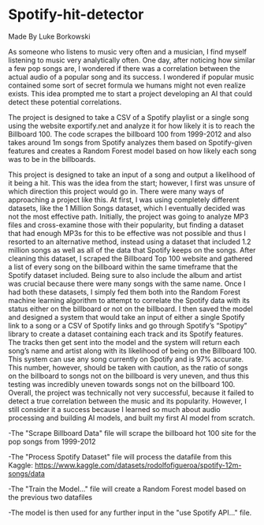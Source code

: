 # Spotify-hit-detector
Made By Luke Borkowski

As someone who listens to music very often and a musician, I find myself listening to music very analytically often. One day, after noticing how similar a few pop songs are, I wondered if there was a correlation between the actual audio of a popular song and its success. I wondered if popular music contained some sort of secret formula we humans might not even realize exists. This idea prompted me to start a project developing an AI that could detect these potential correlations.

The project is designed to take a CSV of a Spotify playlist or a single song using the website exportify.net and analyze it for how likely it is to reach the Billboard 100. The code scrapes the billboard 100 from 1999-2012 and also takes around 1m songs from Spotify analyzes them based on Spotify-given features and creates a Random Forest model based on how likely each song was to be in the billboards. 

This project is designed to take an input of a song and output a likelihood of it being a hit. This was the idea from the start; however, I first was unsure of which direction this project would go in. There were many ways of approaching a project like this. At first, I was using completely different datasets, like the 1 Million Songs dataset, which I eventually decided was not the most effective path. Initially, the project was going to analyze MP3 files and cross-examine those with their popularity, but finding a dataset that had enough MP3s for this to be effective was not possible and thus I resorted to an alternative method, instead using a dataset that included 1.2 million songs as well as all of the data that Spotify keeps on the songs. After cleaning this dataset, I scraped the Billboard Top 100 website and gathered a list of every song on the billboard within the same timeframe that the Spotify dataset included. Being sure to also include the album and artist was crucial because there were many songs with the same name.  Once I had both these datasets, I simply fed them both into the Random Forest machine learning algorithm to attempt to correlate the Spotify data with its status either on the billboard or not on the billboard. I then saved the model and designed a system that would take an input of either a single Spotify link to a song or a CSV of Spotify links and go through Spotify’s “Spotipy” library to create a dataset containing each track and its Spotify features. The tracks then get sent into the model and the system will return each song’s name and artist along with its likelihood of being on the Billboard 100. This system can use any song currently on Spotify and is 97% accurate. This number, however, should be taken with caution, as the ratio of songs on the billboard to songs not on the billboard is very uneven, and thus this testing was incredibly uneven towards songs not on the billboard 100. 
Overall, the project was technically not very successful, because it failed to detect a true correlation between the music and its popularity. However, I still consider it a success because I learned so much about audio processing and building AI models, and built my first AI model from scratch.


-The "Scrape Billboard Data" file will scrape the billboard hot 100 site for the pop songs from 1999-2012

-The "Process Spotify Dataset" file will process the datafile from this Kaggle: https://www.kaggle.com/datasets/rodolfofigueroa/spotify-12m-songs/data

-The "Train the Model..." file will create a Random Forest model based on the previous two datafiles

-The model is then used for any further input in the "use Spotify API..." file.
